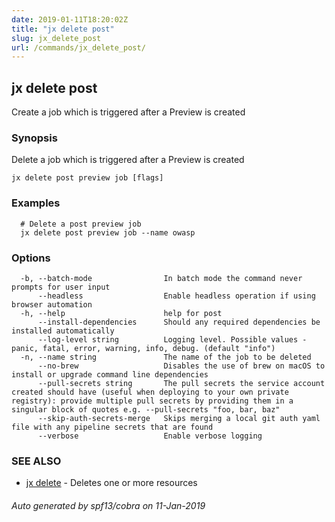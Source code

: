```yaml
---
date: 2019-01-11T18:20:02Z
title: "jx delete post"
slug: jx_delete_post
url: /commands/jx_delete_post/
---
```

## jx delete post

Create a job which is triggered after a Preview is created

### Synopsis

Delete a job which is triggered after a Preview is created

```
jx delete post preview job [flags]
```

### Examples

```
  # Delete a post preview job
  jx delete post preview job --name owasp
```

### Options

```
  -b, --batch-mode                In batch mode the command never prompts for user input
      --headless                  Enable headless operation if using browser automation
  -h, --help                      help for post
      --install-dependencies      Should any required dependencies be installed automatically
      --log-level string          Logging level. Possible values - panic, fatal, error, warning, info, debug. (default "info")
  -n, --name string               The name of the job to be deleted
      --no-brew                   Disables the use of brew on macOS to install or upgrade command line dependencies
      --pull-secrets string       The pull secrets the service account created should have (useful when deploying to your own private registry): provide multiple pull secrets by providing them in a singular block of quotes e.g. --pull-secrets "foo, bar, baz"
      --skip-auth-secrets-merge   Skips merging a local git auth yaml file with any pipeline secrets that are found
      --verbose                   Enable verbose logging
```

### SEE ALSO

* [jx delete](/commands/jx_delete/)	 - Deletes one or more resources

###### Auto generated by spf13/cobra on 11-Jan-2019

